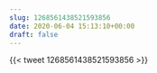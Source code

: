 ```yaml
---
slug: 1268561438521593856
date: 2020-06-04 15:13:10+00:00
draft: false
---
```


{{< tweet 1268561438521593856 >}}
